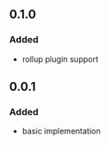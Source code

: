 <!-- https://keepachangelog.com/en/1.0.0/ -->

## 0.1.0

### Added

- rollup plugin support

## 0.0.1

### Added

- basic implementation
